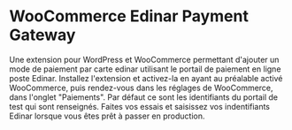 # WooCommerce Edinar Payment Gateway
Une extension pour WordPress et WooCommerce permettant d'ajouter un mode de paiement par carte edinar utilisant le portail de paiement en ligne poste Edinar.
Installez l'extension et activez-la en ayant au préalable activé WooCommerce, puis rendez-vous dans les réglages de WooCommerce, dans l'onglet "Paiements".
Par défaut ce sont les identifiants du portail de test qui sont renseignés.
Faites vos essais et saisissez vos indentifiants Edinar lorsque vous êtes prêt à passer en production.
